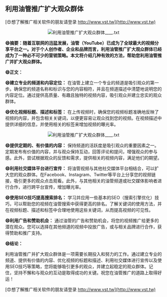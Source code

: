 ## **利用油管推广扩大观众群体**

[😍想了解推广相关软件的朋友请登录 http://www.vst.tw](http://www.vst.tw)

 <center><img src="https://vst.tw/MP4/tuiguang/png/6.png" alt="利用油管推广扩大观众群体____.txt"></center>

**😄摘要：随着互联网的迅猛发展，油管（YouTube）已成为了全球最大的视频分享平台之一。对于个人创作者、企业和品牌而言，利用油管推广扩大观众群体已经成为了一种必不可少的营销策略。本文将介绍几种有效的方法，帮助您利用油管推广并扩大观众群体。**

**😄正文：**

**😄建立专业的频道和内容定位：**
在油管上建立一个专业的频道是吸引观众的第一步。确保您的频道名称和标识与您的内容相符，并且在频道描述中清楚地说明您的内容定位。通过提供高质量、有趣且独特的视频内容，吸引观众并建立忠实的观众群体。

**😄优化视频标题、描述和标签：**
在上传视频时，确保您的视频标题准确地反映了视频的内容，并包含相关关键词，以便更容易让观众找到您的视频。在视频描述中提供详细的信息，并使用相关的标签来增加视频的曝光率。

 <center><img src="https://vst.tw/MP4/tuiguang/png/1.png" alt="利用油管推广扩大观众群体____.txt"></center>

**😄提供定期的、有价值的内容：**
保持频道的活跃度是吸引观众的重要因素之一。定期发布有价值的内容，并与观众保持互动，回答评论和提问，增强观众的参与感。此外，尝试根据观众的反馈和需求，提供相关的视频内容，满足他们的期望。

**😄利用社交媒体平台进行宣传：**
将油管视频与其他社交媒体平台相结合，可以扩大您的观众群体。在Facebook、Instagram、Twitter等平台上分享您的视频链接，吸引更多的观众点击观看。此外，与其他相关的油管频道或社交媒体影响者进行合作，进行跨平台宣传，增加曝光率。

**😄使用SEO技巧提高搜索排名：**
学习并应用一些基本的SEO（搜索引擎优化）技巧，可以帮助您的视频在油管搜索中获得更高的排名。了解关键词的使用方法，并在视频标题、描述和标签中合理地使用这些关键词，从而提高视频的可见性。

**😄利用广告和赞助机会：**
通过油管的广告和赞助机会，将您的视频推广给更多的潜在观众。您可以选择在其他频道的视频中投放广告，或与相关品牌进行合作，获得赞助和推广支持。

**😄结论：**

利用油管推广并扩大观众群体是一项需要长期投入和努力的工作。通过建立专业的频道、提供有价值的内容、优化视频的标题和描述、利用社交媒体进行宣传以及使用SEO技巧等策略，您将能够吸引更多的观众，并建立起稳定的观众群体。记住，坚持不懈和与观众的互动是取得成功的关键。祝您在油管推广的道路上取得好运！

[😍想了解推广相关软件的朋友请登录 http://www.vst.tw](http://www.vst.tw)




